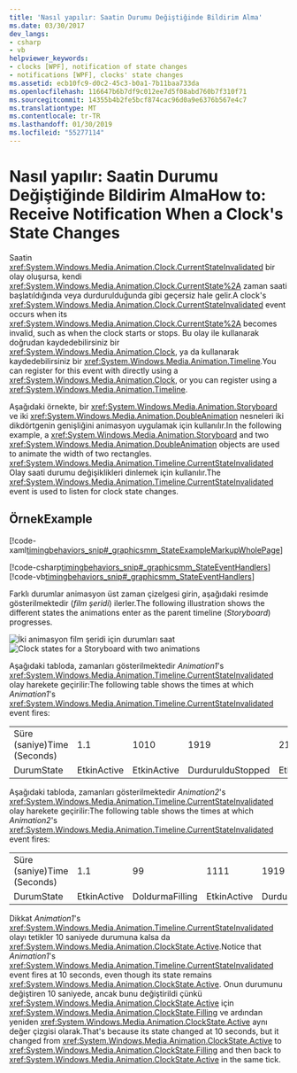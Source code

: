 ```yaml
---
title: 'Nasıl yapılır: Saatin Durumu Değiştiğinde Bildirim Alma'
ms.date: 03/30/2017
dev_langs:
- csharp
- vb
helpviewer_keywords:
- clocks [WPF], notification of state changes
- notifications [WPF], clocks' state changes
ms.assetid: ecb10fc9-d0c2-45c3-b0a1-7b11baa733da
ms.openlocfilehash: 116647b6b7df9c012ee7d5f08abd760b7f310f71
ms.sourcegitcommit: 14355b4b2fe5bcf874cac96d0a9e6376b567e4c7
ms.translationtype: MT
ms.contentlocale: tr-TR
ms.lasthandoff: 01/30/2019
ms.locfileid: "55277114"
---
```

# <a name="how-to-receive-notification-when-a-clocks-state-changes"></a><span data-ttu-id="ef370-102">Nasıl yapılır: Saatin Durumu Değiştiğinde Bildirim Alma</span><span class="sxs-lookup"><span data-stu-id="ef370-102">How to: Receive Notification When a Clock's State Changes</span></span>
<span data-ttu-id="ef370-103">Saatin <xref:System.Windows.Media.Animation.Clock.CurrentStateInvalidated> bir olay oluşursa, kendi <xref:System.Windows.Media.Animation.Clock.CurrentState%2A> zaman saati başlatıldığında veya durdurulduğunda gibi geçersiz hale gelir.</span><span class="sxs-lookup"><span data-stu-id="ef370-103">A clock's <xref:System.Windows.Media.Animation.Clock.CurrentStateInvalidated> event occurs when its <xref:System.Windows.Media.Animation.Clock.CurrentState%2A> becomes invalid, such as when the clock starts or stops.</span></span> <span data-ttu-id="ef370-104">Bu olay ile kullanarak doğrudan kaydedebilirsiniz bir <xref:System.Windows.Media.Animation.Clock>, ya da kullanarak kaydedebilirsiniz bir <xref:System.Windows.Media.Animation.Timeline>.</span><span class="sxs-lookup"><span data-stu-id="ef370-104">You can register for this event with directly using a <xref:System.Windows.Media.Animation.Clock>, or you can register using a <xref:System.Windows.Media.Animation.Timeline>.</span></span>  
  
 <span data-ttu-id="ef370-105">Aşağıdaki örnekte, bir <xref:System.Windows.Media.Animation.Storyboard> ve iki <xref:System.Windows.Media.Animation.DoubleAnimation> nesneleri iki dikdörtgenin genişliğini animasyon uygulamak için kullanılır.</span><span class="sxs-lookup"><span data-stu-id="ef370-105">In the following example, a <xref:System.Windows.Media.Animation.Storyboard> and two <xref:System.Windows.Media.Animation.DoubleAnimation> objects are used to animate the width of two rectangles.</span></span> <span data-ttu-id="ef370-106"><xref:System.Windows.Media.Animation.Timeline.CurrentStateInvalidated> Olay saati durumu değişiklikleri dinlemek için kullanılır.</span><span class="sxs-lookup"><span data-stu-id="ef370-106">The <xref:System.Windows.Media.Animation.Timeline.CurrentStateInvalidated> event is used to listen for clock state changes.</span></span>  
  
## <a name="example"></a><span data-ttu-id="ef370-107">Örnek</span><span class="sxs-lookup"><span data-stu-id="ef370-107">Example</span></span>  
 [!code-xaml[timingbehaviors_snip#_graphicsmm_StateExampleMarkupWholePage](../../../../samples/snippets/csharp/VS_Snippets_Wpf/timingbehaviors_snip/CSharp/StateExample.xaml#_graphicsmm_stateexamplemarkupwholepage)]  
  
 [!code-csharp[timingbehaviors_snip#_graphicsmm_StateEventHandlers](../../../../samples/snippets/csharp/VS_Snippets_Wpf/timingbehaviors_snip/CSharp/StateExample.xaml.cs#_graphicsmm_stateeventhandlers)]
 [!code-vb[timingbehaviors_snip#_graphicsmm_StateEventHandlers](../../../../samples/snippets/visualbasic/VS_Snippets_Wpf/timingbehaviors_snip/visualbasic/stateexample.xaml.vb#_graphicsmm_stateeventhandlers)]  
  
 <span data-ttu-id="ef370-108">Farklı durumlar animasyon üst zaman çizelgesi girin, aşağıdaki resimde gösterilmektedir (*film şeridi*) ilerler.</span><span class="sxs-lookup"><span data-stu-id="ef370-108">The following illustration shows the different states the animations enter as the parent timeline (*Storyboard*) progresses.</span></span>  
  
 <span data-ttu-id="ef370-109">![İki animasyon film şeridi için durumları saat](../../../../docs/framework/wpf/graphics-multimedia/media/graphicsmm-3timelines.png "graphicsmm_3timelines")</span><span class="sxs-lookup"><span data-stu-id="ef370-109">![Clock states for a Storyboard with two animations](../../../../docs/framework/wpf/graphics-multimedia/media/graphicsmm-3timelines.png "graphicsmm_3timelines")</span></span>  
  
 <span data-ttu-id="ef370-110">Aşağıdaki tabloda, zamanları gösterilmektedir *Animation1*'s <xref:System.Windows.Media.Animation.Timeline.CurrentStateInvalidated> olay harekete geçirilir:</span><span class="sxs-lookup"><span data-stu-id="ef370-110">The following table shows the times at which *Animation1*'s <xref:System.Windows.Media.Animation.Timeline.CurrentStateInvalidated> event fires:</span></span>  
  
||||||||  
|-|-|-|-|-|-|-|  
|<span data-ttu-id="ef370-111">Süre (saniye)</span><span class="sxs-lookup"><span data-stu-id="ef370-111">Time (Seconds)</span></span>|<span data-ttu-id="ef370-112">1.</span><span class="sxs-lookup"><span data-stu-id="ef370-112">1</span></span>|<span data-ttu-id="ef370-113">10</span><span class="sxs-lookup"><span data-stu-id="ef370-113">10</span></span>|<span data-ttu-id="ef370-114">19</span><span class="sxs-lookup"><span data-stu-id="ef370-114">19</span></span>|<span data-ttu-id="ef370-115">21</span><span class="sxs-lookup"><span data-stu-id="ef370-115">21</span></span>|<span data-ttu-id="ef370-116">30</span><span class="sxs-lookup"><span data-stu-id="ef370-116">30</span></span>|<span data-ttu-id="ef370-117">39</span><span class="sxs-lookup"><span data-stu-id="ef370-117">39</span></span>|  
|<span data-ttu-id="ef370-118">Durum</span><span class="sxs-lookup"><span data-stu-id="ef370-118">State</span></span>|<span data-ttu-id="ef370-119">Etkin</span><span class="sxs-lookup"><span data-stu-id="ef370-119">Active</span></span>|<span data-ttu-id="ef370-120">Etkin</span><span class="sxs-lookup"><span data-stu-id="ef370-120">Active</span></span>|<span data-ttu-id="ef370-121">Durduruldu</span><span class="sxs-lookup"><span data-stu-id="ef370-121">Stopped</span></span>|<span data-ttu-id="ef370-122">Etkin</span><span class="sxs-lookup"><span data-stu-id="ef370-122">Active</span></span>|<span data-ttu-id="ef370-123">Etkin</span><span class="sxs-lookup"><span data-stu-id="ef370-123">Active</span></span>|<span data-ttu-id="ef370-124">Durduruldu</span><span class="sxs-lookup"><span data-stu-id="ef370-124">Stopped</span></span>|  
  
 <span data-ttu-id="ef370-125">Aşağıdaki tabloda, zamanları gösterilmektedir *Animation2*'s <xref:System.Windows.Media.Animation.Timeline.CurrentStateInvalidated> olay harekete geçirilir:</span><span class="sxs-lookup"><span data-stu-id="ef370-125">The following table shows the times at which *Animation2*'s <xref:System.Windows.Media.Animation.Timeline.CurrentStateInvalidated> event fires:</span></span>  
  
||||||||||  
|-|-|-|-|-|-|-|-|-|  
|<span data-ttu-id="ef370-126">Süre (saniye)</span><span class="sxs-lookup"><span data-stu-id="ef370-126">Time (Seconds)</span></span>|<span data-ttu-id="ef370-127">1.</span><span class="sxs-lookup"><span data-stu-id="ef370-127">1</span></span>|<span data-ttu-id="ef370-128">9</span><span class="sxs-lookup"><span data-stu-id="ef370-128">9</span></span>|<span data-ttu-id="ef370-129">11</span><span class="sxs-lookup"><span data-stu-id="ef370-129">11</span></span>|<span data-ttu-id="ef370-130">19</span><span class="sxs-lookup"><span data-stu-id="ef370-130">19</span></span>|<span data-ttu-id="ef370-131">21</span><span class="sxs-lookup"><span data-stu-id="ef370-131">21</span></span>|<span data-ttu-id="ef370-132">29</span><span class="sxs-lookup"><span data-stu-id="ef370-132">29</span></span>|<span data-ttu-id="ef370-133">31</span><span class="sxs-lookup"><span data-stu-id="ef370-133">31</span></span>|<span data-ttu-id="ef370-134">39</span><span class="sxs-lookup"><span data-stu-id="ef370-134">39</span></span>|  
|<span data-ttu-id="ef370-135">Durum</span><span class="sxs-lookup"><span data-stu-id="ef370-135">State</span></span>|<span data-ttu-id="ef370-136">Etkin</span><span class="sxs-lookup"><span data-stu-id="ef370-136">Active</span></span>|<span data-ttu-id="ef370-137">Doldurma</span><span class="sxs-lookup"><span data-stu-id="ef370-137">Filling</span></span>|<span data-ttu-id="ef370-138">Etkin</span><span class="sxs-lookup"><span data-stu-id="ef370-138">Active</span></span>|<span data-ttu-id="ef370-139">Durduruldu</span><span class="sxs-lookup"><span data-stu-id="ef370-139">Stopped</span></span>|<span data-ttu-id="ef370-140">Etkin</span><span class="sxs-lookup"><span data-stu-id="ef370-140">Active</span></span>|<span data-ttu-id="ef370-141">Doldurma</span><span class="sxs-lookup"><span data-stu-id="ef370-141">Filling</span></span>|<span data-ttu-id="ef370-142">Etkin</span><span class="sxs-lookup"><span data-stu-id="ef370-142">Active</span></span>|<span data-ttu-id="ef370-143">Durduruldu</span><span class="sxs-lookup"><span data-stu-id="ef370-143">Stopped</span></span>|  
  
 <span data-ttu-id="ef370-144">Dikkat *Animation1*'s <xref:System.Windows.Media.Animation.Timeline.CurrentStateInvalidated> olayı tetikler 10 saniyede durumuna kalsa da <xref:System.Windows.Media.Animation.ClockState.Active>.</span><span class="sxs-lookup"><span data-stu-id="ef370-144">Notice that *Animation1*'s  <xref:System.Windows.Media.Animation.Timeline.CurrentStateInvalidated> event fires at 10 seconds, even though its state remains <xref:System.Windows.Media.Animation.ClockState.Active>.</span></span> <span data-ttu-id="ef370-145">Onun durumunu değiştiren 10 saniyede, ancak bunu değiştirildi çünkü <xref:System.Windows.Media.Animation.ClockState.Active> için <xref:System.Windows.Media.Animation.ClockState.Filling> ve ardından yeniden <xref:System.Windows.Media.Animation.ClockState.Active> aynı değer çizgisi olarak.</span><span class="sxs-lookup"><span data-stu-id="ef370-145">That's because its state changed at 10 seconds, but it changed from <xref:System.Windows.Media.Animation.ClockState.Active> to <xref:System.Windows.Media.Animation.ClockState.Filling> and then back to <xref:System.Windows.Media.Animation.ClockState.Active> in the same tick.</span></span>
